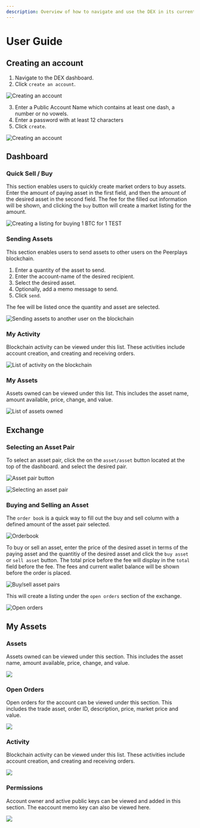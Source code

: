 ```yaml
---
description: Overview of how to navigate and use the DEX in its current state.
---
```


# User Guide

## Creating an account

1. Navigate to the DEX dashboard.
2. Click  `create an account`.

![Creating an account](../../.gitbook/assets/image%20%2838%29.png)

3. Enter a Public Account Name which contains at least one dash, a number or no vowels.  
4. Enter a password with at least 12 characters  
5. Click `create`.

![Creating an account](../../.gitbook/assets/image%20%2840%29.png)

## Dashboard

### Quick Sell / Buy

This section enables users to quickly create market orders to buy assets. Enter the amount of paying asset in the first field, and then the amount of the desired asset in the second field. The fee for the filled out information will be shown, and clicking the `buy` button will create a market listing for the amount. 

![Creating a listing for buying 1 BTC for 1 TEST](../../.gitbook/assets/image%20%2839%29.png)

### Sending Assets

This section enables users to send assets to other users on the Peerplays blockchain. 

1. Enter a quantity of the asset to send.
2. Enter the account-name of the desired recipient.
3. Select the desired asset.
4. Optionally, add a memo message to send.
5. Click `send`.

The fee will be listed once the quantity and asset are selected. 

![Sending assets to another user on the blockchain](../../.gitbook/assets/image%20%2837%29.png)

### My Activity

Blockchain activity can be viewed under this list. These activities include account creation, and creating and receiving orders.

![List of activity on the blockchain](../../.gitbook/assets/image%20%2835%29.png)

### My Assets

Assets owned can be viewed under this list. This includes the asset name, amount available, price, change, and value.

![List of assets owned](../../.gitbook/assets/image%20%2832%29.png)

## Exchange

### Selecting an Asset Pair

To select an asset pair, click the on the `asset/asset` button located at the top of the dashboard. and select the desired pair.

![Asset pair button](../../.gitbook/assets/image%20%2831%29.png)

![Selecting an asset pair](../../.gitbook/assets/image%20%2843%29.png)

### Buying and Selling an Asset

The `order book` is a quick way to fill out the buy and sell column with a defined amount of the asset pair selected. 

![Orderbook](../../.gitbook/assets/image%20%2842%29.png)

To buy or sell an asset, enter the price of the desired asset in terms of the paying asset and the quantitiy of the desired asset and click the `buy asset` or `sell asset` button. The total price before the fee will display in the `total` field before the fee. The fees and current wallet balance will be shown before the order is placed. 

![Buy/sell asset pairs](../../.gitbook/assets/image%20%2846%29.png)

This will create a listing under the `open orders` section of the exchange. 

![Open orders](../../.gitbook/assets/image%20%2830%29.png)

## My Assets

### Assets

Assets owned can be viewed under this section. This includes the asset name, amount available, price, change, and value.

![](../../.gitbook/assets/image%20%2836%29.png)

### Open Orders

Open orders for the account can be viewed under this section. This includes the trade asset, order ID, description, price, market price and value.

![](../../.gitbook/assets/image%20%2829%29.png)

### Activity

Blockchain activity can be viewed under this list. These activities include account creation, and creating and receiving orders.

![](../../.gitbook/assets/image%20%2844%29.png)

### Permissions

Account owner and active public keys can be viewed and added in this section. The eaccount memo key can also be viewed here. 

![](../../.gitbook/assets/image%20%2848%29.png)

